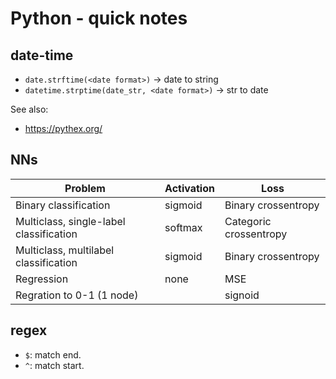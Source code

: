 # Python - quick notes

## date-time
* `date.strftime(<date format>)` -> date to string
* `datetime.strptime(date_str, <date format>)` -> str to date

See also: 
* https://pythex.org/

## NNs

| Problem                                 | Activation  | Loss                     |
|-----------------------------------------|-------------|--------------------------|
| Binary classification                   | sigmoid     | Binary crossentropy      |
| Multiclass, single-label classification | softmax     | Categoric crossentropy   |
| Multiclass, multilabel classification   | sigmoid     | Binary crossentropy      |
| Regression                              | none        | MSE                      |
| Regration to 0-1 (1 node)|              | signoid     | MSE/binary cross entropy |


## regex
* `$`: match end.
* `^`: match start.


